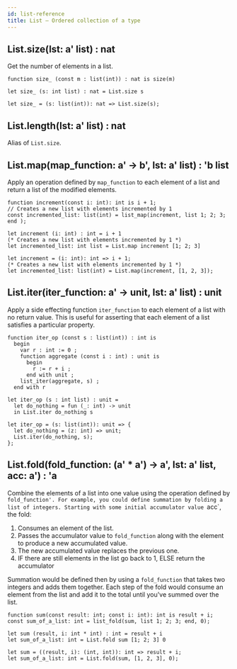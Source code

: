 ```yaml
---
id: list-reference
title: List — Ordered collection of a type
---
```


## List.size(lst: a' list) : nat

Get the number of elements in a list.

<!--DOCUSAURUS_CODE_TABS-->

<!--PascaLIGO-->
```pascaligo
function size_ (const m : list(int)) : nat is size(m)
```

<!--CameLIGO-->
```cameligo
let size_ (s: int list) : nat = List.size s
```

<!--ReasonLIGO-->
```reasonligo
let size_ = (s: list(int)): nat => List.size(s);
```

<!--END_DOCUSAURUS_CODE_TABS-->

## List.length(lst: a' list) : nat

Alias of `List.size`.

## List.map(map_function: a' -> b', lst: a' list) : 'b list

Apply an operation defined by `map_function` to each element of a list and return
a list of the modified elements.

<!--DOCUSAURUS_CODE_TABS-->
<!--Pascaligo-->
```pascaligo group=b
function increment(const i: int): int is i + 1;
// Creates a new list with elements incremented by 1
const incremented_list: list(int) = list_map(increment, list 1; 2; 3; end );
```

<!--CameLIGO-->

```cameligo group=b
let increment (i: int) : int = i + 1
(* Creates a new list with elements incremented by 1 *)
let incremented_list: int list = List.map increment [1; 2; 3]
```


<!--ReasonLIGO-->

```reasonligo group=b
let increment = (i: int): int => i + 1;
(* Creates a new list with elements incremented by 1 *)
let incremented_list: list(int) = List.map(increment, [1, 2, 3]);
```

<!--END_DOCUSAURUS_CODE_TABS-->

## List.iter(iter_function: a' -> unit, lst: a' list) : unit

Apply a side effecting function `iter_function` to each element of a list with no
return value. This is useful for asserting that each element of a list satisfies
a particular property.

<!--DOCUSAURUS_CODE_TABS-->

<!--PascaLIGO-->
```pascaligo
function iter_op (const s : list(int)) : int is
  begin
    var r : int := 0 ;
    function aggregate (const i : int) : unit is
      begin
        r := r + i ;
      end with unit ;
    list_iter(aggregate, s) ;
  end with r
```

<!--CameLIGO-->
```cameligo
let iter_op (s : int list) : unit =
  let do_nothing = fun (_: int) -> unit
  in List.iter do_nothing s
```

<!--ReasonLIGO-->
```reasonligo
let iter_op = (s: list(int)): unit => {
  let do_nothing = (z: int) => unit;
  List.iter(do_nothing, s);
};
```

<!--END_DOCUSAURUS_CODE_TABS-->

## List.fold(fold_function: (a' * a') -> a', lst: a' list, acc: a') : 'a

Combine the elements of a list into one value using the operation defined by
`fold_function'. For example, you could define summation by folding a list of
integers. Starting with some initial accumulator value `acc`, the fold:

1. Consumes an element of the list.
2. Passes the accumulator value to `fold_function` along with the element to produce
a new accumulated value.
3. The new accumulated value replaces the previous one.
4. IF there are still elements in the list go back to 1, ELSE return the accumulator

Summation would be defined then by using a `fold_function` that takes two integers and
adds them together. Each step of the fold would consume an element from the list
and add it to the total until you've summed over the list.

<!--DOCUSAURUS_CODE_TABS-->
<!--Pascaligo-->
```pascaligo group=b
function sum(const result: int; const i: int): int is result + i;
const sum_of_a_list: int = list_fold(sum, list 1; 2; 3; end, 0);
```

<!--CameLIGO-->

```cameligo group=b
let sum (result, i: int * int) : int = result + i
let sum_of_a_list: int = List.fold sum [1; 2; 3] 0
```

<!--ReasonLIGO-->

```reasonligo group=b
let sum = ((result, i): (int, int)): int => result + i;
let sum_of_a_list: int = List.fold(sum, [1, 2, 3], 0);
```

<!--END_DOCUSAURUS_CODE_TABS-->
